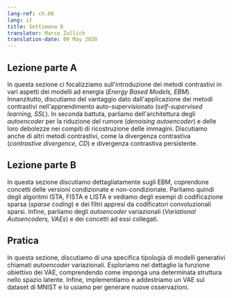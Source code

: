 ```yaml
---
lang-ref: ch.08
lang: it
title: Settimana 8
translator: Marco Zullich
translation-date: 09 May 2020
---
```


## Lezione parte A

<!-- ## Lecture part A -->

In questa sezione ci focalizziamo sull'introduzione dei metodi contrastivi in vari aspetti dei modelli ad energia (*Energy Based Models, EBM*). Innanzitutto, discutiamo del vantaggio dato dall'applicazione dei metodi contrastivi nell'apprendimento auto-supervisionato (*self-supervised learning, SSL*). In seconda battuta, parliamo dell'architettura degli *autoencoder* per la riduzione del rumore (*denoising autoencoder*) e delle loro debolezze nei compiti di ricostruzione delle immagini. Discutiamo anche di altri metodi contrastivi, come la divergenza contrastiva (*contrastive divergence, CD*) e divergenza contrastiva persistente.

<!-- In this section, we focused on the introduction of contrastive methods in Energy-Based Models in several aspects. First, we discuss the advantage brought by applying contrastive methods in self-supervised learning. Second, we discussed the architecture of denoising autoencoders and their weakness in image reconstruction tasks. We also talked about other contrastive methods, like contrastive divergence and persistent contrastive divergence. -->

## Lezione parte B

<!-- ## Lecture part B -->

In questa sezione discutiamo dettagliatamente sugli EBM, coprendone concetti delle versioni condizionate e non-condizionate. Parliamo quindi degli algoritmi ISTA, FISTA e LISTA e vediamo degli esempi di codificazione sparsa (*sparse coding*) e dei filtri appresi da codificatori convoluzionali sparsi. Infine, parliamo degli *autoencoder* variazionali (*Variational Autoencoders, VAEs*) e dei concetti ad essi collegati.

<!-- In this section, we discussed regularized latent variable EBMs in detail covering concepts of conditional and unconditional versions of these models. We then discussed the algorithms of ISTA, FISTA and LISTA and look at examples of sparse coding and filters learned from convolutional sparse encoders. Finally we talked about Variational Auto-Encoders and the underlying concepts involved. -->

## Pratica

<!-- ## Practicum -->

In questa sezione, discutiamo di una specifica tipologia di modelli generativi chiamati *autoencoder* variazionali. Esploriamo nel dettaglio la funzione obiettivo dei VAE, comprendendo come imponga una determinata struttura nello spazio latente. Infine, implementiamo e addestriamo un VAE sul dataset di MNIST e lo usiamo per generare nuove osservazioni.

<!-- In this section, we discussed a specific type of generative model called Variational Autoencoders and compared their functionalities and advantages over Classic Autoencoders. We explored the objective function of VAE in detail, understanding how it enforced some structure in the latent space. Finally, we implemented and trained a VAE on the MNIST dataset and used it to generate new samples. -->
